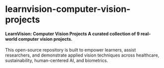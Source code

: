 # learnvision-computer-vision-projects

#### LearnVision: Computer Vision Projects  A curated collection of 9 real-world computer vision projects.
This open-source repository is built to empower learners, assist researchers, and demonstrate applied vision techniques across healthcare, sustainability, human-centered AI, and biometrics.
